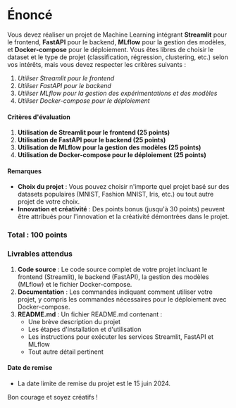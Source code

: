 # Énoncé 

Vous devez réaliser un projet de Machine Learning intégrant **Streamlit** pour le frontend, **FastAPI** pour le backend, **MLflow** pour la gestion des modèles, et **Docker-compose** pour le déploiement. Vous êtes libres de choisir le dataset et le type de projet (classification, régression, clustering, etc.) selon vos intérêts, mais vous devez respecter les critères suivants :

1. *Utiliser Streamlit pour le frontend*
2. *Utiliser FastAPI pour le backend*
3. *Utiliser MLflow pour la gestion des expérimentations et des modèles*
4. *Utiliser Docker-compose pour le déploiement*

#### Critères d'évaluation

1. **Utilisation de Streamlit pour le frontend (25 points)**
2. **Utilisation de FastAPI pour le backend (25 points)**
3. **Utilisation de MLflow pour la gestion des modèles (25 points)**
4. **Utilisation de Docker-compose pour le déploiement (25 points)**

#### Remarques

- **Choix du projet** : Vous pouvez choisir n'importe quel projet basé sur des datasets populaires (MNIST, Fashion MNIST, Iris, etc.) ou tout autre projet de votre choix.
- **Innovation et créativité** : Des points bonus (jusqu'à 30 points) peuvent être attribués pour l'innovation et la créativité démontrées dans le projet.


### Total : 100 points 

### Livrables attendus

1. **Code source** : Le code source complet de votre projet incluant le frontend (Streamlit), le backend (FastAPI), la gestion des modèles (MLflow) et le fichier Docker-compose.
2. **Documentation** : Les commandes indiquant comment utiliser votre projet, y compris les commandes nécessaires pour le déploiement avec Docker-compose.
3. **README.md** : Un fichier README.md contenant :
   - Une brève description du projet
   - Les étapes d'installation et d'utilisation
   - Les instructions pour exécuter les services Streamlit, FastAPI et MLflow
   - Tout autre détail pertinent

#### Date de remise

- La date limite de remise du projet est le 15 juin 2024.

Bon courage et soyez créatifs !
